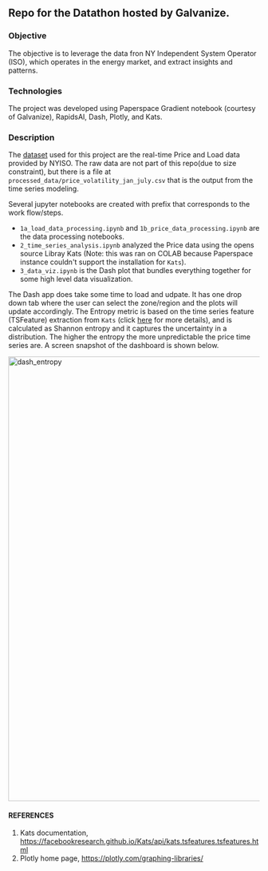 ## Repo for the Datathon hosted by Galvanize. 

### Objective
The objective is to leverage the data fron NY Independent System Operator (ISO), which operates in the energy market, and extract insights and patterns.

### Technologies
The project was developed using Paperspace Gradient notebook (courtesy of Galvanize), RapidsAI, Dash, Plotly, and Kats.

### Description
The [dataset](https://www.nyiso.com/energy-market-operational-data) used for this project are the real-time Price and Load data provided by NYISO. The raw data are not part of this repo(due to size constraint), but there is a file at `processed_data/price_volatility_jan_july.csv` that is the output from the time series modeling. 

Several jupyter notebooks are created with prefix that corresponds to the work flow/steps.

- `1a_load_data_processing.ipynb` and `1b_price_data_processing.ipynb` are the data processing notebooks.
- `2_time_series_analysis.ipynb` analyzed the Price data using the opens source Libray Kats (Note: this was ran on COLAB because Paperspace instance couldn't support the installation for `Kats`).
- `3_data_viz.ipynb` is the Dash plot that bundles everything together for some high level data visualization.

The Dash app does take some time to load and udpate. It has one drop down tab where the user can select the zone/region and the plots will update accordingly. The Entropy metric is based on the time series feature (TSFeature) extraction from `Kats` (click [here](https://github.com/facebookresearch/Kats) for more details), and is calculated as Shannon entropy and it captures the uncertainty in a distribution. The higher the entropy the more unpredictable the price time series are. A screen snapshot of the dashboard is shown below.

<img width="891" alt="dash_entropy" src="https://user-images.githubusercontent.com/7095892/127686374-8b1d82e4-f883-404e-932f-f8a8b9fbfdec.png">

#### REFERENCES
1. Kats documentation, https://facebookresearch.github.io/Kats/api/kats.tsfeatures.tsfeatures.html
2. Plotly home page, https://plotly.com/graphing-libraries/
